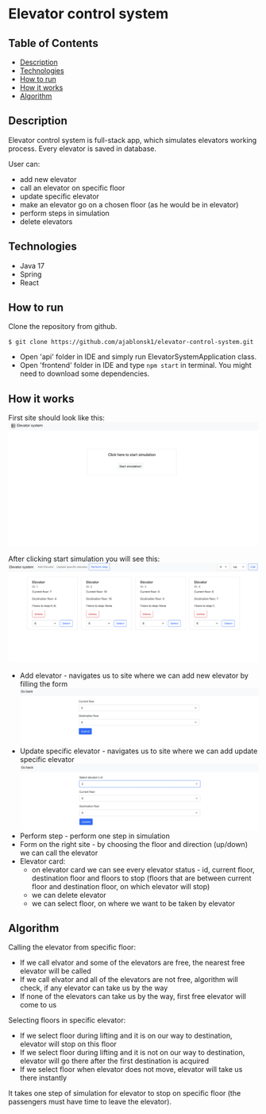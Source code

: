 # Elevator control system

## Table of Contents
  - [Description](#description)
  - [Technologies](#technologies)
  - [How to run](#how-to-run)
  - [How it works](#how-it-works)
  - [Algorithm](#algorithm)

## Description
Elevator control system is full-stack app, which simulates elevators working process. Every elevator is saved in database.

User can:
* add new elevator
* call an elevator on specific floor
* update specific elevator 
* make an elevator go on a chosen floor (as he would be in elevator)
* perform steps in simulation 
* delete elevators

## Technologies
* Java 17
* Spring
* React

## How to run 
Clone the repository from github.
```
$ git clone https://github.com/ajablonsk1/elevator-control-system.git
```
* Open 'api' folder in IDE and simply run ElevatorSystemApplication class.
* Open 'frontend' folder in IDE and type `npm start` in terminal. You might need to download some dependencies.

## How it works
First site should look like this: 
![home](images/home.png)

After clicking start simulation you will see this:
![simulation](images/simulation.png)
* Add elevator - navigates us to site where we can add new elevator by filling the form
![addElevator](images/addElevator.png)
* Update specific elevator - navigates us to site where we can add update specific elevator
![updateElevator](images/updateElevator.png)
* Perform step - perform one step in simulation
* Form on the right site - by choosing the floor and direction (up/down) we can call the elevator
* Elevator card:
  * on elevator card we can see every elevator status - id, current floor, destination floor and floors to stop (floors that are between current floor and 
    destination floor, on which elevator will stop)
  * we can delete elevator
  * we can select floor, on where we want to be taken by elevator

## Algorithm
Calling the elevator from specific floor:
* If we call elvator and some of the elevators are free, the nearest free elevator will be called
* If we call elvator and all of the elevators are not free, algorithm will check, if any elevator can take us by the way
* If none of the elevators can take us by the way, first free elevator will come to us 

Selecting floors in specific elevator:
* If we select floor during lifting and it is on our way to destination, elevator will stop on this floor
* If we select floor during lifting and it is not on our way to destination, elevator will go there after the first destination is acquired
* If we select floor when elevator does not move, elevator will take us there instantly

It takes one step of simulation for elevator to stop on specific floor (the passengers must have time to leave the elevator).

